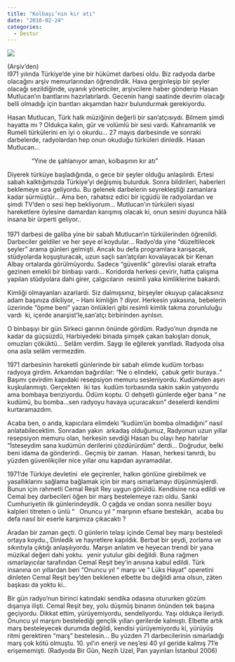 ```yaml
---
title: "Kolbaşı’nın kır atı"
date: "2010-02-24"
categories: 
  - Destur
---
```


![](/uploads/image/BEYAZAT2.jpg)

(Arşiv’den)  
I971 yılında Türkiye’de yine bir hükümet darbesi oldu. Biz radyoda darbe olacağını arşiv memurlarından öğrendirdik. Hava gerginleşip bir şeyler olacağı sezildiğinde, uyanık yöneticiler, arşivcilere haber gönderip Hasan Mutlucan’ın bantlarını hazırlatırlardı. Gecenin hangi saatinde devrim olacağı belli olmadığı için bantları akşamdan hazır bulundurmak gerekiyordu.

Hasan Mutlucan, Türk halk müziğinin değerli bir san’atçısıydı. Bilmem şimdi hayatta mı ? Oldukça kalın, gür ve volümlü bir sesi vardı. Kahramanlık ve Rumeli türkülerini en iyi o okurdu... 27 mayıs darbesinde ve sonraki darbelerde, radyolardan hep onun okuduğu türküleri dinledik. Hasan Mutlucan...  
  
              “Yine de şahlanıyor aman, kolbaşının kır atı”  
  
Diyerek türküye başladığında, o gece bir şeyler olduğu anlaşılırdı. Ertesi sabah kalktığımızda Türkiye’yi değişmiş bulurduk. Sonra bildirileri, haberleri beklemeye sıra geliyordu. Bu gelenek darbelerin seyrekleştiği zamanlara kadar sürmüştür... Ama ben, rahatsız edici bir içgüdü ile radyolardan ve şimdi TV’den o sesi hep bekliyorum... Mutlucan’ın türküleri siyasi hareketlere öylesine damardan karışmış olacak ki, onun sesini duyunca hâlâ insana bir ürperti geliyor..  
   
1971 darbesi de galiba yine bir sabah Mutlucan’ın türkülerinden öğrenildi. Darbeciler geldiler ve her şeye el koydular... Radyo’da yine “düzeltilecek şeyler” arama günleri gelmişti. Ancak bu defa programlara karışacak, stüdyolarda koşuşturacak, uzun saçlı san’atçıları kovalayacak bir Kenan Albay ortalarda görülmüyordu. Sadece “güvenlik” görevlisi olarak etrafta gezinen emekli bir binbaşı vardı... Koridorda herkesi çevirir, hatta çalışma yapılan stüdyolara dahi girer, çalgıcıların  resimli yaka kimliklerine bakardı.

Kimliği olmayanları azarlardı. Siz dalmışsınız, birşeyler okuyup çalacaksınız adam başınıza dikiliyor, – Hani kimliğin ? diyor. Herkesin yakasına, bebelerin üzerinde “öpme beni” yazan önlükleri gibi resimli kimlik takma zorunluluğu vardı  ki, içerde anarşist’le,san’atçı birbirinden ayrılsın.

O binbaşıyı bir gün Sirkeci garının önünde gördüm. Radyo’nun dışında ne kadar da güçsüzdü, Harbiyedeki binada şimşek çakan bakışları donuk, omuzları çöküktü... Selâm verdim. Saygı ile eğilerek yanıtladı. Radyoda olsa  ona asla selâm vermezdim.     
  
1971 darbesinin hareketli günlerinde bir sabah elimde kudüm torbası radyoya girdim. Arkamdan bağırdılar: “Ne o elindeki,  çabuk getir buraya..” Başımı çevirdim kapıdaki resepsiyon memuru sesleniyordu. Kudümden aşırı kuşkulanmıştı. Gerçekten  iki tas  kudüm torbasında sakin sakin yatıyordu ama bombaya benziyordu. Ödüm koptu. O dehşetli günlerde eğer bana “ ne kudümü, bu bomba...sen radyoyu havaya uçuracaksın” deselerdi kendimi kurtaramazdım.

Acaba ben, o anda, kapıcılara elimdeki “kudüm’ün bomba olmadığını” nasıl anlatabilecektim. Sonradan yakın  arkadaş olduğumuz, Radyonun uzun yıllar resepsiyon memuru olan, herkesin sevdiği Hasan bu olayı hep hatırlar “İsteseydim sana kudümün derilerini çözdürürdüm” derdi... Doğrudur, belki beni idama da gönderirdi.. Geçmiş bir zaman.  Hasan, herkesi tanırdı, bu yüzden güvenlikçiler nice yıllar onu kapıdan ayıramadılar.  
  
1971’de Türkiye devletini  ele geçirenler, halkın gönlüne girebilmek ve yasallıklarını sağlama bağlamak için bir marş ısmarlamayı düşünmüşlerdi. Bunun için rahmetli Cemal Reşit Rey uygun görüldü. Kendisine rıca edildi ve Cemal bey darbecileri öğen bir marş bestelemeye razı oldu. Sanki Cumhuriyetin ilk günlerindeydik. O çağda ve ondan sonra nesiller boyu kalpleri titreten o ünlü “   Onuncu yıl “ marşının efsane bestekârı,  acaba bu defa nasıl bir eserle karşımıza çıkacaktı ?

Aradan bir zaman geçti. O günlerin telaşı içinde Cemal bey marşı besteledi ortaya koydu., Dinledik ve hayretlere kapıldık. Berbat bir şeydi, zorlama ve sıkıntıyla çıktığı anlaşılıyordu. Marşın anlatım ve heyecan trendi bir yana müzikal değeri dahi yoktu.  yenir yutulur gibi değildi. Buna rağmen ısmarlayıcılar tarafından Cemal Reşit bey’in anısına kabul edildi. Türk insanına on yıllardan beri “Onuncu yıl “ marşı ve “ Lüks Hayat” operetini dinleten Cemal Reşit bey’den beklenen elbette bu değildi ama olsun, zâten başkası da yoktu ki..  
  
Bir gün radyo’nun birinci katındaki sendika odasına otururken gözüm dışarıya ilişti. Cemal Reşit bey, yolu düşmüş binanın önünden tek başına geçiyordu. Dikkat ettim, yürüyemiyordu, sendeliyordu. Yaşı oldukça ileriydi. Onuncu yıl marşını bestelediği gençlik yılları gerilerde kalmıştı. Elbette artık marş besteleyecek durumda değildi, kendisi yürüyemiyordu ki, yürüyüş ritmi gerektiren “marş” bestelesin... Bu yüzden 71 darbecilerinin ısmarladığı marş çok kötü olmuştu. 10. yıl’ın enerji ve neş’esi 40 yıl geride kalmış 71’e erişememişti. (Radyoda Bir Gün, Nezih Uzel, Pan yayınları İstanbul 2006)
